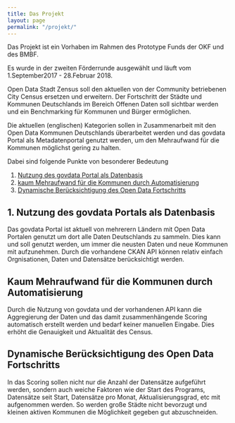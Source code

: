```yaml
---
title: Das Projekt
layout: page
permalink: "/projekt/"
---
```


Das Projekt ist ein Vorhaben im Rahmen des Prototype Funds der OKF und des BMBF. 

Es wurde in der zweiten Förderrunde ausgewählt und läuft vom 1.September2017 - 28.Februar 2018. 

Open Data Stadt Zensus soll den aktuellen von der Community betriebenen City Census ersetzen und erweitern. 
Der Fortschritt der Städte und Kommunen Deutschlands im Bereich Offenen Daten soll sichtbar werden und ein Benchmarking für Kommunen und Bürger ermöglichen.

Die aktuellen (englischen) Kategorien sollen in Zusammenarbeit mit den Open Data Kommunen Deutschlands überarbeitet werden und das govdata Portal als Metadatenportal genutzt werden, um den Mehraufwand für die Kommunen möglichst gering zu halten.

Dabei sind folgende Punkte von besonderer Bedeutung

1. [Nutzung des govdata Portal als Datenbasis](#govdata)
2. [kaum Mehraufwand für die Kommunen durch Automatisierung](#aufwand)
3. [Dynamische Berücksichtigung des Open Data Fortschritts](#fortschritt)

## 1. Nutzung des govdata Portals als Datenbasis <a name="govdata"></a>
Das govdata Portal ist aktuell von mehrerern Ländern mit Open Data Portalen genutzt um dort alle Daten Deutschlands zu sammeln. Dies kann und soll genutzt werden, um immer die neusten Daten und neue Kommunen mit aufzunehmen. Durch die vorhandene CKAN API können relativ einfach Orgnisationen, Daten und Datensätze berücksichtigt werden.

## Kaum Mehraufwand für die Kommunen durch Automatisierung <a name="aufwand"></a>

Durch die Nutzung von govdata und der vorhandenen API kann die Aggregierung der Daten und das damit zusammenhängende Scoring automatisch erstellt werden und bedarf keiner manuellen Eingabe. 
Dies erhöht die Genauigkeit und Aktualität des Census. 

## Dynamische Berücksichtigung des Open Data Fortschritts <a name="fortschritt"></a>
In das Scoring sollen nicht nur die Anzahl der Datensätze aufgeführt werden, sondern auch weiche Faktoren wie der Start des Programs, Datensätze seit Start, Datensätze pro Monat, Aktualisierungsgrad, etc mit aufgenommen werden. So werden große Städte nicht bevorzugt und kleinen aktiven Kommunen die Möglichkeit gegeben gut abzuschneiden.
